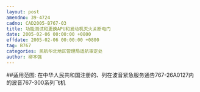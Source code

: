 ```yaml
---
layout: post
amendno: 39-4724
cadno: CAD2005-B767-03
title: 功能测试和更换APU和发动机灭火关断电门
date: 2005-02-06 00:00:00 +0800
effdate: 2005-02-06 00:00:00 +0800
tag: B767
categories: 民航华北地区管理局适航审定处
author: 柳本强
---
```


##适用范围:
在中华人民共和国注册的、列在波音紧急服务通告767-26A0127内的波音767-300系列飞机

